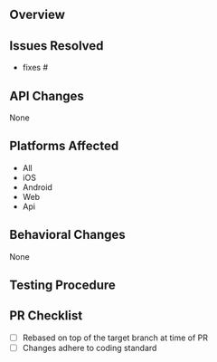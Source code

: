 ## Overview

<!-- Describe your changes here. -->

## Issues Resolved
<!-- Please use the format "fixes #xx" -->

- fixes #

## API Changes
<!-- List all changes here (or just put None) -->
 
 None

## Platforms Affected
<!-- Please list all platforms affected by these changes -->

- All
- iOS
- Android
- Web
- Api

## Behavioral Changes
<!-- Describe any changes that may change how a user's app behaves or appears when upgrading to this version of the codebase. -->

None

## Testing Procedure
<!-- Please list the steps that should be taken to properly test these changes on each relevant platform. If you were unable to test these changes yourself on any or all platforms, please let us know. Also, if you are able to attach a video of your test run, you will be our personal hero. -->

## PR Checklist

- [ ] Rebased on top of the target branch at time of PR
- [ ] Changes adhere to coding standard